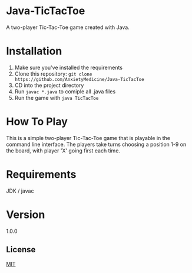 # Java-TicTacToe
A two-player Tic-Tac-Toe game created with Java.

# Installation
1. Make sure you've installed the requirements
2. Clone this repository: `git clone https://github.com/AnxietyMedicine/Java-TicTacToe`
3. CD into the project directory
4. Run `javac *.java` to comiple all .java files
5. Run the game with `java TicTacToe`

# How To Play
This is a simple two-player Tic-Tac-Toe game that is playable in the command line interface. The players take turns choosing a position 1-9 on the board, with player 'X' going first each time.

# Requirements
JDK / javac

# Version
1.0.0

## License
[MIT](https://choosealicense.com/licenses/mit/)
